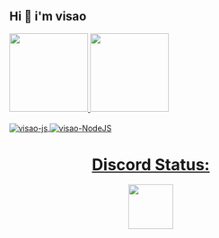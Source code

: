 ## Hi 👋 i'm visao

<div>
  <a href="https://github.com/visaooo">
  <img height="140em" src="https://github-readme-stats.vercel.app/api?username=visaooo&show_icons=true&theme=radical&include_all_commits=true&count_private=true"/>
  <img height="140em" src="https://github-readme-stats.vercel.app/api/top-langs/?username=visaooo&layout=compact&langs_count=7&theme=radical"/>
</div>
  
  <div style="display: inline_block"><br>
  <img align="center" alt="visao-js" src="https://img.shields.io/badge/JavaScript-F7DF1E?style=for-the-badge&logo=javascript&logoColor=black">
  <img align="center" alt="visao-NodeJS" src="https://img.shields.io/badge/Node.js-339933?style=for-the-badge&logo=nodedotjs&logoColor=white"
  <img align="right" alt="visao-img" src="https://media.discordapp.net/attachments/567069532913401867/871993898535358524/download20210801164217.png">
</div>
                                                                                                                              
<h1 align="center"> Discord Status: </h1>
<p align="center">
<a href="https://discord.com/users/343576532066762754">
  <img height="80px" src="https://discord.c99.nl/widget/theme-3/343576532066762754.png?">
</a>
</p>
